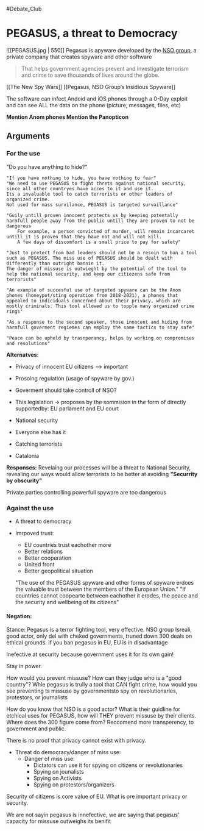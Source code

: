 #Debate_Club

# PEGASUS, a threat to Democracy
![[PEGASUS.jpg | 550]]
Pegasus is apyware developed by the [NSO group](https://www.nsogroup.com/), a private company that creates spyware and other software 
> That helps government agencies prevent and investigate terrorism and crime to save thousands of lives around the globe.

[[The New Spy Wars]]
[[Pegasus, NSO Group’s Insidious Spyware]]

The software can infect Andoid and iOS phones through a 0-Day exploit and can see ALL the data on the phone (picture, messages, files, etc)

**Mention Anom phones
Mention the Panopticon**

## Arguments
### For the use
"Do you have anything to hide?"

	"If you have nothing to hide, you have nothing to fear"
	"We need to use PEGASUS to fight threts against national security, since all other countryes have acces to it and use it.
	Its a invaluable tool to catch terrorists or other leaders of organized crime.
	Not used for mass survilance, PEGASUS is targeted survaillance"

	"Guily untill proven innocent protects us by keeping potentally harmfull people away from the public untill they are proven to not be dangerous
		For example, a person convicted of murder, will remain incarcaret untill it is proven that they have not and will not kill.
		A few days of discomfort is a small price to pay for safety"

	"Just to pretect from bad leaders should not be a resoin to ban a tool such as PEGASUS. The miss use of PEGASUS should be dealt with differently than outright bannin it.
	The danger of missuse is outwieght by the potential of the tool to help the national security, and keep our citiezens safe from terrorists"
	
	"An example of succesful use of targeted spyware can be the Anom phones (honeypot/sting operation from 2018-2021), a phones that appealed to indiciduals concerned about their privacy, which are mostly criminals. This tool allowed us to topple many organized crime rings"

	"As a response to the second speaker, those innocent and hiding from harmfull goverment regiemes can employ the same tactics to stay safe"

	"Peace can be upheld by trasnperancy, helps by working on compromises and resolutions"

**Alternatves**:
 - Privacy of innocent EU citizens --> important
 - Prosoing regulation (usage of spyware by gov.)
 - Goverment should take controll of NSO?
 - This legislation -> proposes by the sommision in the form of directly supportedby: EU parlament and EU court


 - National security
 - Everyone else has it
 - Catching terrorists
 - Catalonia 

**Responses:**
Revelaing our processes will be a threat to National Security, revealing our ways would allow terrorists to be better at avoiding
	**"Securrity by obscurity"**

Private parties controlling powerfull spyware are too dangerous

### Against the use
 - A threat to democracy
 - Imrpoved trust:
	 - EU countries trust eachother more
	 - Better relations
	 - Better cooperation
	 - United front
	 - Better geopolitical situation 

	"The use of the PEGASUS spyware and other forms of spyware erdoes the valuable trust between the members of the European Union."
	"If countries cannot coopearte between eachother it erodes, the peace and the security and wellbeing of its citizens"

#### Negation:
Stance: Pegasus is a terror fighting tool, very effective. NSO group Isreali, good actor, only del with cheked governments, truned down 300 deals on ethical grounds. if you ban pegasus in EU, EU is in disadvantage

Inefective at security because government uses it for its own gain!

Stay in power.

How would you prevent missuse? How can they judge who is a "good country"? Whle pegasus is trully a tool that CAN fight crime, how would you see preventing ts missuse by governmentsto spy on revolutionaries, protestors, or journalists

How do you know that NSO is a good actor? What is their guidline for etchical uses for PEGASUS, how will THEY prevent missuse by their clients. Where does the 300 figure come from? Reccomend more transperency, to government and public. 

There is no proof that privacy cannot exist with privacy.


- Threat do democracy/danger of miss use:
	- Danger of miss use:
		- Dictators can use it for spying on citizens or revolutionaries
		- Spying on jounalists
		- Spying on Activists
		- Spying on protestors/organizers


Security of citizens is core value of EU.
What is ore important privacy or security.

We are not sayin pegasus is innefective, we are saying that pegasus' capacity for missuse outweighs its benifit
